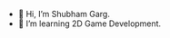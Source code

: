- 👋 Hi, I’m Shubham Garg.
- 👀 I’m learning 2D Game Development.

<!---
NitroKage/NitroKage is a ✨ special ✨ repository because its `README.md` (this file) appears on your GitHub profile.
You can click the Preview link to take a look at your changes.
--->
